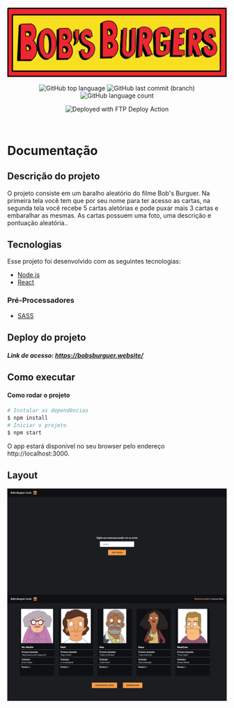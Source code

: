 <p align="center">
  <img src=".github/bobs-burguer-logo.svg" alt="Bobs Burguer Logo" />
</p>

<p align="center">
  <img alt="GitHub top language" src="https://img.shields.io/github/languages/top/gustavomt3/cartas-aleatorias">
  <img alt="GitHub last commit (branch)" src="https://img.shields.io/github/last-commit/gustavomt3/cartas-aleatorias/master">
  <img alt="GitHub language count" src="https://img.shields.io/github/languages/count/gustavomt3/cartas-aleatorias">
</p>
<p align="center">
  <img alt="Deployed with FTP Deploy Action" src="https://img.shields.io/badge/Deployed With-FTP DEPLOY ACTION-%3CCOLOR%3E?style=for-the-badge&color=2b9348">
</p>
<br>

# Documentação

## Descrição do projeto

O projeto consiste em um baralho aleatório do filme Bob's Burguer. Na primeira tela você tem que por seu nome para ter acesso as cartas, na segunda tela você recebe 5 cartas aletórias e pode puxar mais 3 cartas e embaralhar as mesmas. As cartas possuem uma foto, uma descrição e pontuação aleatória..

## Tecnologias

Esse projeto foi desenvolvido com as seguintes tecnologias:

- [Node.js](https://nodejs.org/en/)
- [React](https://reactjs.org)

### Pré-Processadores

- [SASS](https://sass-lang.com/)

## Deploy do projeto

##### Link de acesso: https://bobsburguer.website/

## Como executar

#### Como rodar o projeto

```bash
# Instalar as dependências
$ npm install
# Iniciar o projeto
$ npm start
```

O app estará disponível no seu browser pelo endereço http://localhost:3000.

## Layout

<p align="center">
    <img src=".github/layout-site.jpg" alt="Layout Site" />
</p>

